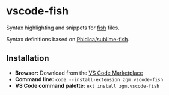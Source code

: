 # vscode-fish

Syntax highlighting and snippets for [fish] files.

Syntax definitions based on [Phidica/sublime-fish].

[fish]: http://fishshell.com
[Phidica/sublime-fish]: https://github.com/Phidica/sublime-fish

## Installation

* **Browser:** Download from the [VS Code Marketplace]
* **Command line:** `code --install-extension zgm.vscode-fish`
* **VS Code command palette:** `ext install zgm.vscode-fish`

[VS Code Marketplace]: https://marketplace.visualstudio.com/items?itemName=zgm.vscode-fish
